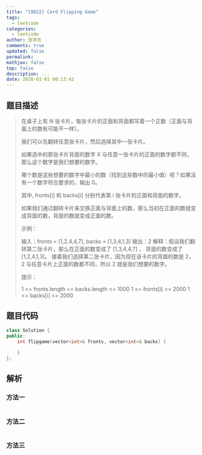 ```yaml
---
title: "[0822] Card Flipping Game"
tags:
  - leetcode
categories:
  - leetcode
author: 张学志
comments: true
updated: false
permalink:
mathjax: false
top: false
description: ...
date: 2020-01-01 00:13:42
---
```


## 题目描述

> 在桌子上有 N 张卡片，每张卡片的正面和背面都写着一个正数（正面与背面上的数有可能不一样）。 
> 
> 我们可以先翻转任意张卡片，然后选择其中一张卡片。 
> 
> 如果选中的那张卡片背面的数字 X 与任意一张卡片的正面的数字都不同，那么这个数字是我们想要的数字。 
> 
> 哪个数是这些想要的数字中最小的数（找到这些数中的最小值）呢？如果没有一个数字符合要求的，输出 0。 
> 
> 其中, fronts[i] 和 backs[i] 分别代表第 i 张卡片的正面和背面的数字。 
> 
> 如果我们通过翻转卡片来交换正面与背面上的数，那么当初在正面的数就变成背面的数，背面的数就变成正面的数。 
> 
> 示例： 
> 
> 
> 输入：fronts = [1,2,4,4,7], backs = [1,3,4,1,3]
> 输出：2
> 解释：假设我们翻转第二张卡片，那么在正面的数变成了 [1,3,4,4,7] ， 背面的数变成了 [1,2,4,1,3]。
> 接着我们选择第二张卡片，因为现在该卡片的背面的数是 2，2 与任意卡片上正面的数都不同，所以 2 就是我们想要的数字。 
> 
> 
> 
> 提示： 
> 
> 
> 1 <= fronts.length == backs.length <= 1000 
> 1 <= fronts[i] <= 2000 
> 1 <= backs[i] <= 2000 
> 
> 

## 题目代码

```cpp
class Solution {
public:
    int flipgame(vector<int>& fronts, vector<int>& backs) {
        
    }
};
```

## 解析

### 方法一

```cpp

```

### 方法二

```cpp

```

### 方法三

```cpp

```

